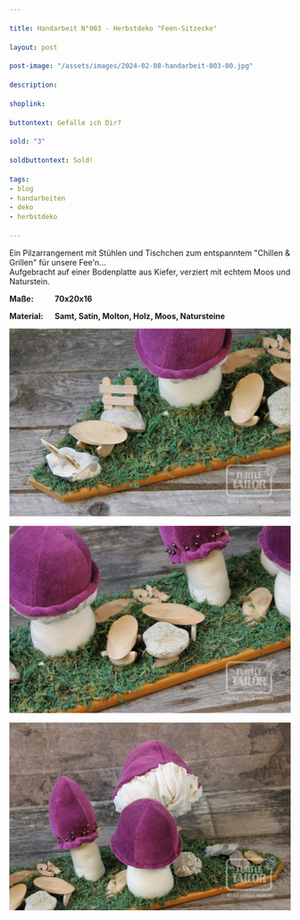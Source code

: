 ```yaml
---

title: Handarbeit N°003 - Herbstdeko "Feen-Sitzecke"

layout: post

post-image: "/assets/images/2024-02-08-handarbeit-003-00.jpg"

description:

shoplink: 

buttontext: Gefalle ich Dir?

sold: "3"

soldbuttontext: Sold!

tags:
- blog
- handarbeiten
- deko
- herbstdeko

---
```


Ein Pilzarrangement mit Stühlen und Tischchen zum entspanntem "Chillen & Grillen" für unsere Fee'n...  
Aufgebracht auf einer Bodenplatte aus Kiefer, verziert mit echtem Moos und Naturstein.

**Maße: &emsp; &emsp; 70x20x16**

**Material: &emsp; Samt, Satin, Molton, Holz, Moos, Natursteine**

![handarbeit_01](/assets/images/2024-02-08-handarbeit-003-01.jpg)<br>

![handarbeit_02](/assets/images/2024-02-08-handarbeit-003-02.jpg)<br>

![handarbeit_03](../assets/images/2024-02-08-handarbeit-003-03.jpg)